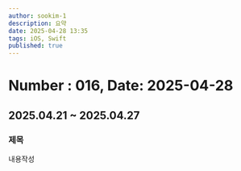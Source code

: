 ```yaml
---
author: sookim-1
description: 요약
date: 2025-04-28 13:35
tags: iOS, Swift
published: true
---
```

# Number : 016, Date: 2025-04-28
## 2025.04.21 ~ 2025.04.27
### 제목
내용작성

